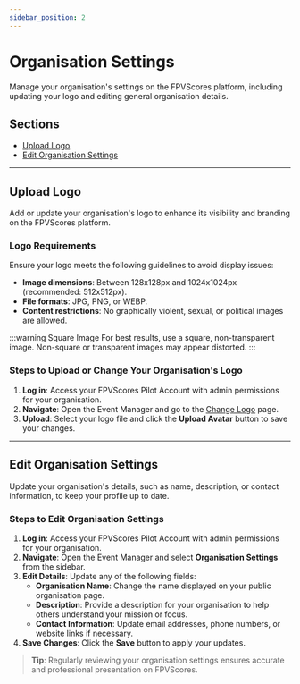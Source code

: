 ```yaml
---
sidebar_position: 2
---
```


# Organisation Settings
Manage your organisation's settings on the FPVScores platform, including updating your logo and editing general organisation details.

## Sections
- [Upload Logo](#upload-logo)
- [Edit Organisation Settings](#edit-organisation-settings)

---

## Upload Logo
Add or update your organisation's logo to enhance its visibility and branding on the FPVScores platform.

### Logo Requirements
Ensure your logo meets the following guidelines to avoid display issues:

- **Image dimensions**: Between 128x128px and 1024x1024px (recommended: 512x512px).
- **File formats**: JPG, PNG, or WEBP.
- **Content restrictions**: No graphically violent, sexual, or political images are allowed.

:::warning Square Image
For best results, use a square, non-transparent image. Non-square or transparent images may appear distorted.
:::

### Steps to Upload or Change Your Organisation's Logo

1. **Log in**: Access your FPVScores Pilot Account with admin permissions for your organisation.
2. **Navigate**: Open the Event Manager and go to the [Change Logo](https://fpvscores.com/event-manager/change-logo) page.
3. **Upload**: Select your logo file and click the **Upload Avatar** button to save your changes.

---

## Edit Organisation Settings
Update your organisation's details, such as name, description, or contact information, to keep your profile up to date.

### Steps to Edit Organisation Settings

1. **Log in**: Access your FPVScores Pilot Account with admin permissions for your organisation.
2. **Navigate**: Open the Event Manager and select **Organisation Settings** from the sidebar.
3. **Edit Details**: Update any of the following fields:
   - **Organisation Name**: Change the name displayed on your public organisation page.
   - **Description**: Provide a description for your organisation to help others understand your mission or focus.
   - **Contact Information**: Update email addresses, phone numbers, or website links if necessary.
4. **Save Changes**: Click the **Save** button to apply your updates.

> **Tip**: Regularly reviewing your organisation settings ensures accurate and professional presentation on FPVScores.